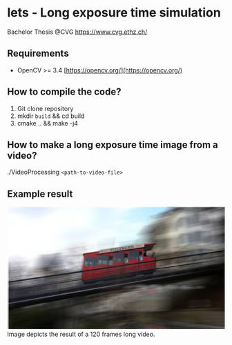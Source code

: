 # lets - Long exposure time simulation
Bachelor Thesis @CVG https://www.cvg.ethz.ch/

## Requirements

* OpenCV >= 3.4 [https://opencv.org/](https://opencv.org/)

## How to compile the code?

1. Git clone repository
2. mkdir `build` && cd build
3. cmake .. && make -j4

## How to make a long exposure time image from a video?
./VideoProcessing `<path-to-video-file>`

## Example result
![](results/polybahn4_big_avg.jpg)
Image depicts the result of a 120 frames long video.
